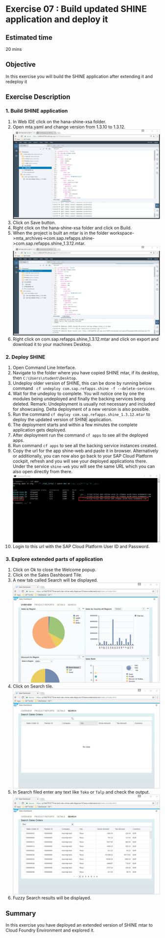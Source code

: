 Exercise 07 : Build updated SHINE application and deploy it
===============

## Estimated time

20 mins

## Objective
In this exercise you will build the SHINE application after extending it and redeploy it

## Exercise Description

### 1. Build SHINE application
1. In Web IDE click on the hana-shine-xsa folder.
2. Open mta.yaml and change version from 1.3.10 to 1.3.12.  
![Alt text](./images/Update_MTA.jpg "Update MTA")
3. Click on Save button.
4. Right click on the hana-shine-xsa folder and click on Build.
5. When the project is built an mtar is in the folder workspace->mta_archives->com.sap.refapps.shine->com.sap.refapps.shine_1.3.12.mtar.  
![Alt text](./images/Build.jpg "Build")
6. Right click on com.sap.refapps.shine_1.3.12.mtar and click on export and download it to your machines Desktop.

### 2. Deploy SHINE 
1. Open Command Line Interface.
2. Navigate to the folder where you have copied SHINE mtar, if its desktop, then `C:\Users\student\Desktop`.
3. Undeploy older version of SHINE, this can be done by running below command
` cf undeploy com.sap.refapps.shine -f --delete-services`
4. Wait for the undeploy to complete. You will notice one by one the modules being undeployed and finally the backing services being deleted. Remark: Undeployment is usually not necessary and included for showcasing. Delta deployment of a new version is also possible.
5. Run the command `cf deploy com.sap.refapps.shine_1.3.12.mtar` to deploy the updated version of SHINE application.
6. The deployment starts and within a few minutes the complete application gets deployed.
7. After deployment run the command `cf apps` to see all the deployed apps.
8. Run command `cf apps` to see all the backing service instances created.
9. Copy the url for the app shine-web and paste it in browser. Alternatively or additionally, you can now also go back to your SAP Cloud Platform cockpit, refresh and you will see your deployed applications there. Under the service `shine-web` you will see the same URL which you can also open directly from there. 
![Alt text](./images/CF_Apps.jpg "CF Apps")
10. Login to this url with the SAP Cloud Platform User ID and Password.

### 3. Explore extended parts of application
1. Click on Ok to close the Welcome popup.
2. Click on the Sales Dashboard Tile.
3. A new tab called Search will be displayed.  
![Alt text](./images/Sales_Dashboard.jpg "Sales Dashboard")
4. Click on Search tile.  
![Alt text](./images/Search_Tab.jpg "Search Tab")
5. In Search filed enter any text like `Toko` or `Talp` and check the output.  
![Alt text](./images/Search_Tab_Results.jpg "Search Tab Results")
6. Fuzzy Search results will be displayed. 

## Summary
In this exercise you have deployed an extended version of SHINE mtar to Cloud Foundry Environment and explored it.
